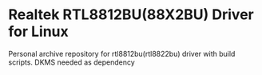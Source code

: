 # Realtek RTL8812BU(88X2BU) Driver for Linux

Personal archive repository for rtl8812bu(rtl8822bu) driver with build scripts.
DKMS needed as dependency
